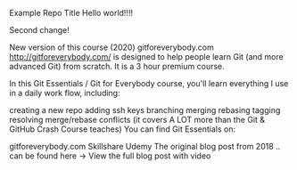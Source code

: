 Example Repo Title
Hello world!!!!

Second change!

New version of this course (2020)
gitforeverybody.com
http://gitforeverybody.com/ is designed to help people learn Git (and more advanced Git) from scratch. It is a 3 hour premium course.

In this Git Essentials / Git for Everybody course, you'll learn everything I use in a daily work flow, including:

creating a new repo
adding ssh keys
branching
merging
rebasing
tagging
resolving merge/rebase conflicts
(it covers A LOT more than the Git & GitHub Crash Course teaches)
You can find Git Essentials on:

gitforeverybody.com
Skillshare
Udemy
The original blog post from 2018
.. can be found here -> View the full blog post with video
